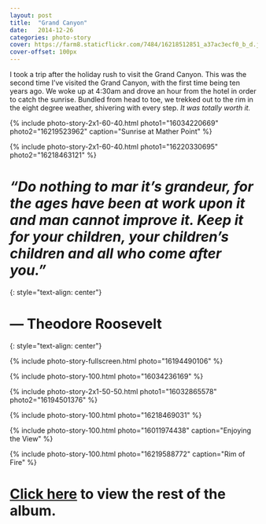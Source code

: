```yaml
---
layout: post
title:  "Grand Canyon"
date:   2014-12-26
categories: photo-story
cover: https://farm8.staticflickr.com/7484/16218512851_a37ac3ecf0_b_d.jpg
cover-offset: 100px
---
```

I took a trip after the holiday rush to visit the Grand Canyon. This was the second time I’ve visited the Grand Canyon, with the first time being ten years ago. We woke up at 4:30am and drove an hour from the hotel in order to catch the sunrise. Bundled from head to toe, we trekked out to the rim in the eight degree weather, shivering with every step.  *It was totally worth it.*

{% include photo-story-2x1-60-40.html photo1="16034220669" photo2="16219523962" caption="Sunrise at Mather Point" %}

{% include photo-story-2x1-60-40.html photo1="16220330695" photo2="16218463121" %}

<div class="img-section-divider"></div>

*“Do nothing to mar it’s grandeur, for the ages have been at work upon it and man cannot improve it. Keep it for your children, your children’s children and all who come after you.”*
===
{: style="text-align: center"}

— Theodore Roosevelt
===
{: style="text-align: center"}

<div class="img-section-divider"></div>

{% include photo-story-fullscreen.html photo="16194490106" %}

{% include photo-story-100.html photo="16034236169" %}

{% include photo-story-2x1-50-50.html photo1="16032865578"  photo2="16194501376" %}

{% include photo-story-100.html photo="16218469031" %}

{% include photo-story-100.html photo="16011974438" caption="Enjoying the View" %}

{% include photo-story-100.html photo="16219588772" caption="Rim of Fire" %}

<div class="img-section-divider"></div>

[Click here](https://www.flickr.com/photos/wyattlam/sets/72157650057265686/) to view the rest of the album.
====
<br>